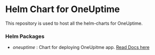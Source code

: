 # Helm Chart for OneUptime

This repository is used to host all the helm-charts for OneUptime.

### Helm Packages 

- *oneuptime* : Chart for deploying OneUpitme app. [Read Docs here](oneuptime/README.md)


